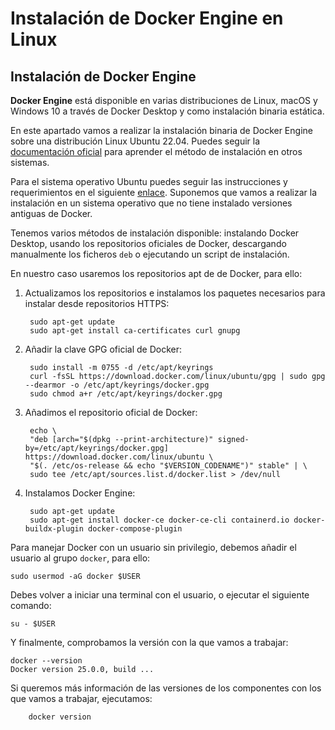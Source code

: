 # Instalación de Docker Engine en Linux

## Instalación de Docker Engine

**Docker Engine** está disponible en varias distribuciones de Linux, macOS y Windows 10 a través de Docker Desktop y como instalación binaria estática. 

En este apartado vamos a realizar la instalación binaria de Docker Engine sobre una distribución Linux Ubuntu 22.04. Puedes seguir la [documentación oficial](https://docs.docker.com/engine/install/) para aprender el método de instalación en otros sistemas.

Para el sistema operativo Ubuntu puedes seguir las instrucciones y requerimientos en el siguiente [enlace](https://docs.docker.com/engine/install/ubuntu/). Suponemos que vamos a realizar la instalación en un sistema operativo que no tiene instalado versiones antiguas de Docker.

Tenemos varios métodos de instalación disponible: instalando Docker Desktop, usando los repositorios oficiales de Docker, descargando manualmente los ficheros `deb` o ejecutando un script de instalación.

En nuestro caso usaremos los repositorios apt de de Docker, para ello:

1. Actualizamos los repositorios e instalamos los paquetes necesarios para instalar desde repositorios HTTPS:

        sudo apt-get update
        sudo apt-get install ca-certificates curl gnupg

2. Añadir la clave GPG oficial de Docker:

        sudo install -m 0755 -d /etc/apt/keyrings
        curl -fsSL https://download.docker.com/linux/ubuntu/gpg | sudo gpg --dearmor -o /etc/apt/keyrings/docker.gpg
        sudo chmod a+r /etc/apt/keyrings/docker.gpg

3. Añadimos el repositorio oficial de Docker:

        echo \
        "deb [arch="$(dpkg --print-architecture)" signed-by=/etc/apt/keyrings/docker.gpg] https://download.docker.com/linux/ubuntu \
        "$(. /etc/os-release && echo "$VERSION_CODENAME")" stable" | \
        sudo tee /etc/apt/sources.list.d/docker.list > /dev/null

4. Instalamos Docker Engine:

        sudo apt-get update
        sudo apt-get install docker-ce docker-ce-cli containerd.io docker-buildx-plugin docker-compose-plugin

Para manejar Docker con un usuario sin privilegio, debemos añadir el usuario al grupo `docker`, para ello:

    sudo usermod -aG docker $USER

Debes volver a iniciar una terminal con el usuario, o ejecutar el siguiente comando:

    su - $USER

Y finalmente, comprobamos la versión con la que vamos a trabajar:

    docker --version
    Docker version 25.0.0, build ...

Si queremos más información de las versiones de los componentes con los que vamos a trabajar, ejecutamos:

        docker version